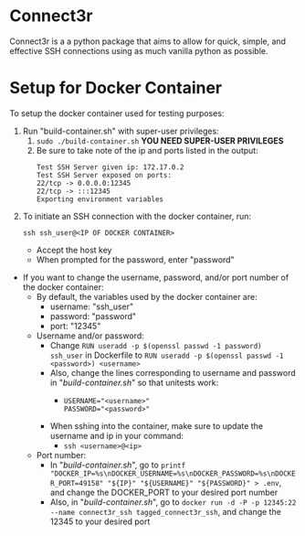 # Connect3r
Connect3r is a a python package that aims to allow for quick, simple, and effective SSH connections using as much vanilla python as possible.
# Setup for Docker Container
To setup the docker container used for testing purposes:
1. Run "build-container.sh" with super-user privileges:
   1. ``sudo ./build-container.sh`` **YOU NEED SUPER-USER PRIVILEGES**
   2. Be sure to take note of the ip and ports listed in the output:
        ```
        Test SSH Server given ip: 172.17.0.2
        Test SSH Server exposed on ports:
        22/tcp -> 0.0.0.0:12345
        22/tcp -> :::12345
        Exporting environment variables
        ```
2. To initiate an SSH connection with the docker container, run:
      ```
      ssh ssh_user@<IP OF DOCKER CONTAINER>
      ```
   - Accept the host key
   - When prompted for the password, enter "password"

- If you want to change the username, password, and/or port number of the docker container:
  - By default, the variables used by the docker container are:
    - username: "ssh_user"
    - password: "password"
    - port: "12345"
  - Username and/or password:
    - Change ```RUN useradd -p $(openssl passwd -1 password) ssh_user``` in Dockerfile to ```RUN useradd -p $(openssl passwd -1 <password>) <username>``` 
    - Also, change the lines corresponding to username and password in "*build-container.sh*" so that unitests work:
      - ```
        USERNAME="<username>"
        PASSWORD="<password>"
        ```
    - When sshing into the container, make sure to update the username and ip in your command:
        - ```ssh <username>@<ip>```
  - Port number:
    - In "*build-container.sh*", go to ```printf "DOCKER_IP=%s\nDOCKER_USERNAME=%s\nDOCKER_PASSWORD=%s\nDOCKER_PORT=49158" "${IP}" "${USERNAME}" "${PASSWORD}" > .env```, and change the DOCKER_PORT to your desired port number
    - Also, in "*build-container.sh*", go to ```docker run -d -P -p 12345:22 --name connect3r_ssh tagged_connect3r_ssh```, and change the 12345 to your desired port
